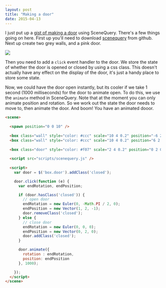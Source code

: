 ```yaml
---
layout: post
title: "Making a door"
date: 2015-04-13
---
```

 
I just put up a [gist of making a door](https://gist.github.com/bnolan/a740dccdde9c0d3cb5ad) using SceneQuery. There's a few things going on here. First up you'll need to download [scenequery](http://github.com/scenevr/scenequery) from github. Next up create two grey walls, and a pink door.

<img src="https://pbs.twimg.com/media/CCbX14DUAAAoaBX.png" class="screenshot" />

Then you need to add a `click` event handler to the door. We store the state of whether the door is opened or closed by using a css class. This doesn't actually have any effect on the display of the door, it's just a handy place to store some state.

Now, we could have the door open instantly, but its cooler if we take 1 second (1000 milliseconds) for the door to animate open. To do this, we use the `animate` method in SceneQuery. Note that at the moment you can only animate position and rotation. So we work out the state the door needs to move to, then animate the door. And boom! You have an animated dooor.

```html
<scene>
 
  <spawn position="0 0 10" />
 
  <box class="wall" style="color: #ccc" scale="10 4 0.2" position="-6 2 0" />
  <box class="wall" style="color: #ccc" scale="10 4 0.2" position="6 2 0" />
 
  <box class="door" style="color: #f07" scale="2 4 0.2" position="0 2 0" rotation="0 0 0" />
 
  <script src="scripts/scenequery.js" />
 
  <script>
    var door = $('box.door').addClass('closed');

    door.click(function (e) {
      var endRotation, endPosition;

      if (door.hasClass('closed')) {
        // open door
        endRotation = new Euler(0, -Math.PI / 2, 0);
        endPosition = new Vector(1, 2, -1);
        door.removeClass('closed');
      } else {
        // close door
        endRotation = new Euler(0, 0, 0);
        endPosition = new Vector(0, 2, 0);
        door.addClass('closed');
      }

      door.animate({
        rotation : endRotation,
        position: endPosition
      }, 1000);

    });
  </script>
</scene>
```


